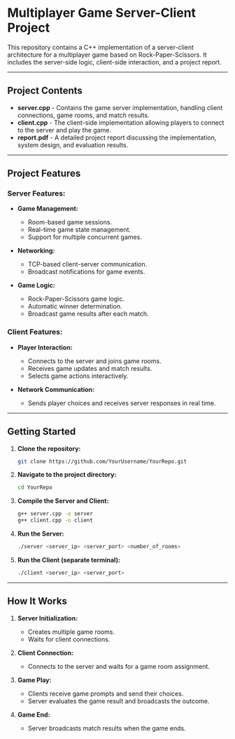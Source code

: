 
# Multiplayer Game Server-Client Project

This repository contains a C++ implementation of a server-client architecture for a multiplayer game based on Rock-Paper-Scissors. It includes the server-side logic, client-side interaction, and a project report.

---

## Project Contents

- **server.cpp** - Contains the game server implementation, handling client connections, game rooms, and match results.
- **client.cpp** - The client-side implementation allowing players to connect to the server and play the game.
- **report.pdf** - A detailed project report discussing the implementation, system design, and evaluation results.

---

## Project Features

### Server Features:
- **Game Management:**
  - Room-based game sessions.
  - Real-time game state management.
  - Support for multiple concurrent games.
  
- **Networking:**
  - TCP-based client-server communication.
  - Broadcast notifications for game events.

- **Game Logic:**
  - Rock-Paper-Scissors game logic.
  - Automatic winner determination.
  - Broadcast game results after each match.

### Client Features:
- **Player Interaction:**
  - Connects to the server and joins game rooms.
  - Receives game updates and match results.
  - Selects game actions interactively.

- **Network Communication:**
  - Sends player choices and receives server responses in real time.

---

## Getting Started

1. **Clone the repository:**
   ```bash
   git clone https://github.com/YourUsername/YourRepo.git
   ```

2. **Navigate to the project directory:**
   ```bash
   cd YourRepo
   ```

3. **Compile the Server and Client:**
   ```bash
   g++ server.cpp -o server
   g++ client.cpp -o client
   ```

4. **Run the Server:**
   ```bash
   ./server <server_ip> <server_port> <number_of_rooms>
   ```

5. **Run the Client (separate terminal):**
   ```bash
   ./client <server_ip> <server_port>
   ```

---

## How It Works

1. **Server Initialization:**
   - Creates multiple game rooms.
   - Waits for client connections.

2. **Client Connection:**
   - Connects to the server and waits for a game room assignment.

3. **Game Play:**
   - Clients receive game prompts and send their choices.
   - Server evaluates the game result and broadcasts the outcome.

4. **Game End:**
   - Server broadcasts match results when the game ends.


